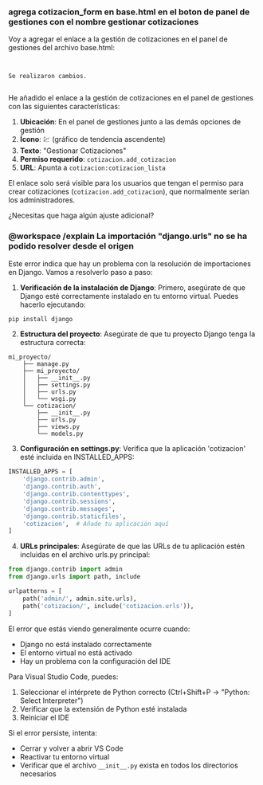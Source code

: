### agrega cotizacion_form en base.html en el boton de panel de gestiones con el nombre gestionar cotizaciones 

Voy a agregar el enlace a la gestión de cotizaciones en el panel de gestiones del archivo base.html: 
```


Se realizaron cambios.


```
He añadido el enlace a la gestión de cotizaciones en el panel de gestiones con las siguientes características:

1. **Ubicación**: En el panel de gestiones junto a las demás opciones de gestión
2. **Ícono**: 💹 (gráfico de tendencia ascendente)
3. **Texto**: "Gestionar Cotizaciones"
4. **Permiso requerido**: `cotizacion.add_cotizacion`
5. **URL**: Apunta a `cotizacion:cotizacion_lista`

El enlace solo será visible para los usuarios que tengan el permiso para crear cotizaciones (`cotizacion.add_cotizacion`), que normalmente serían los administradores.

¿Necesitas que haga algún ajuste adicional?

### @workspace /explain La importación "django.urls" no se ha podido resolver desde el origen

Este error indica que hay un problema con la resolución de importaciones en Django. Vamos a resolverlo paso a paso:

1. **Verificación de la instalación de Django**:
Primero, asegúrate de que Django esté correctamente instalado en tu entorno virtual. Puedes hacerlo ejecutando:

````bash
pip install django
````

2. **Estructura del proyecto**:
Asegúrate de que tu proyecto Django tenga la estructura correcta:

```
mi_proyecto/
    ├── manage.py
    ├── mi_proyecto/
    │   ├── __init__.py
    │   ├── settings.py
    │   ├── urls.py
    │   └── wsgi.py
    └── cotizacion/
        ├── __init__.py
        ├── urls.py
        ├── views.py
        └── models.py
```

3. **Configuración en settings.py**:
Verifica que la aplicación 'cotizacion' esté incluida en INSTALLED_APPS:

````python
INSTALLED_APPS = [
    'django.contrib.admin',
    'django.contrib.auth',
    'django.contrib.contenttypes',
    'django.contrib.sessions',
    'django.contrib.messages',
    'django.contrib.staticfiles',
    'cotizacion',  # Añade tu aplicación aquí
]
````

4. **URLs principales**:
Asegúrate de que las URLs de tu aplicación estén incluidas en el archivo urls.py principal:

````python
from django.contrib import admin
from django.urls import path, include

urlpatterns = [
    path('admin/', admin.site.urls),
    path('cotizacion/', include('cotizacion.urls')),
]
````

El error que estás viendo generalmente ocurre cuando:
- Django no está instalado correctamente
- El entorno virtual no está activado
- Hay un problema con la configuración del IDE

Para Visual Studio Code, puedes:
1. Seleccionar el intérprete de Python correcto (Ctrl+Shift+P -> "Python: Select Interpreter")
2. Verificar que la extensión de Python esté instalada
3. Reiniciar el IDE

Si el error persiste, intenta:
- Cerrar y volver a abrir VS Code
- Reactivar tu entorno virtual
- Verificar que el archivo `__init__.py` exista en todos los directorios necesarios